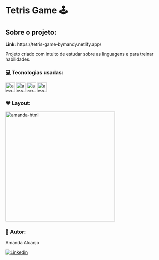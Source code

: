 # Tetris Game 🕹️

## Sobre o projeto:
<p><b>Link:</b> https://tetris-game-bymandy.netlify.app/</p>

<p>Projeto criado com intuito de estudar sobre as linguagens e para treinar habilidades.</p>

### 💻 Tecnologias usadas:

<div>

<img align="centeer" alt="amanda-html" height="30" widht="40" src="https://cdn.jsdelivr.net/gh/devicons/devicon/icons/html5/html5-original-wordmark.svg"/>
<img align="centeer" alt="amanda-html" height="30" widht="40" src="https://cdn.jsdelivr.net/gh/devicons/devicon/icons/css3/css3-original-wordmark.svg"/>
<img align="centeer" alt="amanda-html" height="30" widht="40" src="https://cdn.jsdelivr.net/gh/devicons/devicon/icons/javascript/javascript-original.svg"/>
<img align="centeer" alt="amanda-html" height="30" widht="40" src="https://cdn.jsdelivr.net/gh/devicons/devicon/icons/typescript/typescript-original.svg"/>

</div>

### ❤️ Layout:
<img align="centeer" alt="amanda-html" height="350" widht="350" src="https://user-images.githubusercontent.com/81193788/188226021-4022bfeb-cc8c-4d1b-98dd-e3c6458dda9b.gif"/>

### 👩 Autor: 
Amanda Alcanjo<p>
[![Linkedin](https://img.shields.io/badge/LinkedIn-0077B5?style=for-the-badge&logo=linkedin&logoColor=white)](https://www.linkedin.com/in/amanda-alcanjo/)



